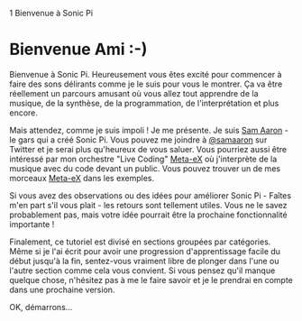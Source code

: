 1 Bienvenue à Sonic Pi

# Bienvenue Ami :-)

Bienvenue à Sonic Pi. Heureusement vous êtes excité pour commencer à
faire des sons délirants comme je le suis pour vous le montrer. Ça va
être réellement un parcours amusant où vous allez tout apprendre de la
musique, de la synthèse, de la programmation, de l'interprétation et
plus encore.

Mais attendez, comme je suis impoli ! Je me présente. Je suis
[Sam Aaron](http://twitter.com/samaaron) - le gars qui a créé Sonic Pi.
Vous pouvez me joindre à [@samaaron](http://twitter.com/samaaron) sur
Twitter et je serai plus qu'heureux de vous saluer. Vous pourriez aussi
être intéressé par mon orchestre "Live Coding" [Meta-eX](http://meta-ex.com)
où j'interprète de la musique avec du code devant un public. Vous pouvez
trouver un de mes morceaux [Meta-eX](http://meta-ex.com) dans les exemples.

Si vous avez des observations ou des idées pour améliorer Sonic Pi - Faîtes
m'en part s'il vous plait - les retours sont tellement utiles. Vous ne le
savez probablement pas, mais votre idée pourrait être la prochaine
fonctionnalité importante !

Finalement, ce tutoriel est divisé en sections groupées par catégories.
Même si je l'ai écrit pour avoir une progression d'apprentissage facile
du début jusqu'à la fin, sentez-vous vraiment libre de plonger dans l'une
ou l'autre section comme cela vous convient. Si vous pensez qu'il manque
quelque chose, n'hésitez pas à me le faire savoir et je le prendrai en
compte dans une prochaine version.

OK, démarrons...
